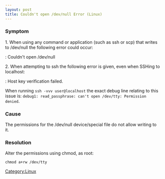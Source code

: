 ```yaml
---
layout: post 
title: Couldn't open /dev/null Error (Linux)
---
```


### Symptom

1\. When using any command or application (such as ssh or scp) that
writes to /dev/null the following error could occur:

:   Couldn't open /dev/null

2\. When attempting to ssh the following error is given, even when SSHing
to localhost:

:   Host key verification failed.

When running `ssh -vvv user@localhost` the exact debug line relating to
this issue is:
`debug1: read_passphrase: can't open /dev/tty: Permission denied`.

### Cause

The permissions for the /dev/null device/special file do not allow
writing to it.

### Resolution

Alter the permissions using chmod, as root:

    chmod a+rw /dev/tty

[Category:Linux](Category:Linux "wikilink")
